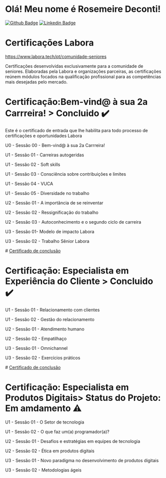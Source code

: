 # Olá! Meu nome é Rosemeire Deconti!

[![Github Badge](https://img.shields.io/badge/-Github-000?style=flat-square&logo=Github&logoColor=white&link=https://github.com/fagnerpsantos)](https://github.com/rdeconti)
[![Linkedin Badge](https://img.shields.io/badge/-LinkedIn-blue?style=flat-square&logo=Linkedin&logoColor=white&link=https://www.linkedin.com/in/rdeconti/)](https://www.linkedin.com/in/rdeconti/)

# Certificações Labora
https://www.labora.tech/pt/comunidade-seniores

Certificações desenvolvidas exclusivamente para a comunidade de seniores. Elaboradas pela Labora e organizações parceiras, as certificações reúnem módulos focados na qualificação profissional para as competências mais desejadas pelo mercado.

# Certificação:Bem-vind@ à sua 2a Carrreira! > Concluido :heavy_check_mark:
Este é o certificado de entrada que lhe habilita para todo processo de certificações e oportunidades Labora
<p>U0 - Sessão 00 - Bem-vind@ à sua 2a Carrreira!</p>
<p>U1 - Sessão 01 - Carreiras autogeridas</p>
<p>U1 - Sessão 02 - Soft skills</p>
<p>U1 - Sessão 03 - Consciência sobre contribuições e limites</p>
<p>U1 - Sessão 04 - VUCA</p>
<p>U1 - Sessão 05 - Diversidade no trabalho</p>
<p>U2 - Sessão 01 - A importância de se reinventar</p>
<p>U2 - Sessão 02 - Ressignificação do trabalho</p>
<p>U2 - Sessão 03 - Autoconhecimento e o segundo ciclo de carreira</p>
<p>U3 - Sessão 01- Modelo de impacto Labora</p>
<p>U3 - Sessão 02 - Trabalho Sênior Labora</p>
# <a href="https://github.com/rdeconti/Curso-Labora/blob/main/Certificado%20de%20conclus%C3%A3o%20-%20BEM%20VINDO%20A%20SUA%20SEGUNDA%20CARREIRA.pdf">Certificado de conclusão</a>

# Certificação: Especialista em Experiência do Cliente > Concluido :heavy_check_mark:
<p>U1 - Sessão 01 - Relacionamento com clientes</p>
<p>U1 - Sessão 02 - Gestão do relacionamento</p>
<p>U2 - Sessão 01 - Atendimento humano</p>
<p>U2 - Sessão 02 - Empatilhaço</p>
<p>U3 - Sessão 01 - Omnichannel</p>
<p>U3 - Sessão 02 - Exercícios práticos</p>
# <a href="https://github.com/rdeconti/Curso-Labora/blob/main/Certificado%20de%20conclus%C3%A3o%20-%20ESPECIALISTA%20EM%20EXPERI%C3%8ANCIA%20DO%20CLIENTE.pdf">Certificado de conclusão</a>
  
# Certificação: Especialista em Produtos Digitais> Status do Projeto: Em amdamento :warning:
<p>U1 - Sessão 01 - O Setor de tecnologia</p>
<p>U1 - Sessão 02 - O que faz um(a) programador(a)?</p>
<p>U2 - Sessão 01 - Desafios e estratégias em equipes de tecnologia</p>
<p>U2 - Sessão 02 - Ética em produtos digitais</p>
<p>U3 - Sessão 01 - Novo paradigma no desenvolvimento de produtos digitais</p>
<p>U3 - Sessão 02 - Metodologias ágeis</p>


